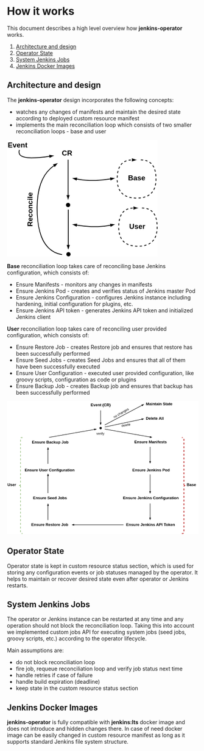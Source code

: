 # How it works

This document describes a high level overview how **jenkins-operator** works. 

1. [Architecture and design](#architecture-and-design)
2. [Operator State](#operator-state)
3. [System Jenkins Jobs](#system-jenkins-jobs)
3. [Jenkins Docker Images](#jenkins-docker-images)

## Architecture and design

The **jenkins-operator** design incorporates the following concepts:
- watches any changes of manifests and maintain the desired state according to deployed custom resource manifest
- implements the main reconciliation loop which consists of two smaller reconciliation loops - base and user 

![reconcile](../assets/reconcile.png)

**Base** reconciliation loop takes care of reconciling base Jenkins configuration, which consists of:
- Ensure Manifests - monitors any changes in manifests 
- Ensure Jenkins Pod - creates and verifies status of Jenkins master Pod
- Ensure Jenkins Configuration - configures Jenkins instance including hardening, initial configuration for plugins, etc.
- Ensure Jenkins API token - generates Jenkins API token and initialized Jenkins client

**User** reconciliation loop takes care of reconciling user provided configuration, which consists of:
- Ensure Restore Job - creates Restore job and ensures that restore has been successfully performed  
- Ensure Seed Jobs - creates Seed Jobs and ensures that all of them have been successfully executed
- Ensure User Configuration - executed user provided configuration, like groovy scripts, configuration as code or plugins
- Ensure Backup Job -  creates Backup job and ensures that backup has been successfully performed

![reconcile](../assets/phases.png)

## Operator State

Operator state is kept in custom resource status section, which is used for storing any configuration events or job statuses managed by the operator.
It helps to maintain or recover desired state even after operator or Jenkins restarts.

## System Jenkins Jobs

The operator or Jenkins instance can be restarted at any time and any operation should not block the reconciliation loop.
Taking this into account we implemented custom jobs API for executing system jobs (seed jobs, groovy scripts, etc.) according to the operator lifecycle.

Main assumptions are:
- do not block reconciliation loop
- fire job, requeue reconciliation loop and verify job status next time
- handle retries if case of failure
- handle build expiration (deadline)
- keep state in the custom resource status section

## Jenkins Docker Images

**jenkins-operator** is fully compatible with **jenkins:lts** docker image and does not introduce and hidden changes there.
In case of need docker image can be easily changed in custom resource manifest as long as it supports standard Jenkins file system structure.
